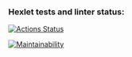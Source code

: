 ### Hexlet tests and linter status:
[![Actions Status](https://github.com/Sophia-Filimonova/php-project-48/actions/workflows/hexlet-check.yml/badge.svg)](https://github.com/Sophia-Filimonova/php-project-48/actions)

[![Maintainability](https://api.codeclimate.com/v1/badges/344cdf0c6c47b2cbcaf8/maintainability)](https://codeclimate.com/github/Sophia-Filimonova/php-project-48/maintainability)